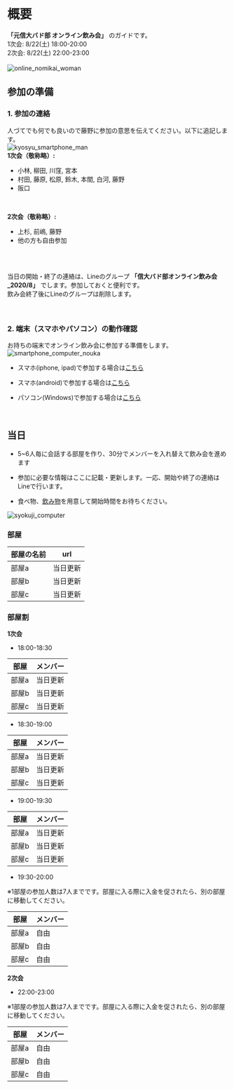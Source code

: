 # 概要
 **「元信大バド部 オンライン飲み会」** のガイドです。 <br>
1次会: 8/22(土) 18:00-20:00 <br>
2次会: 8/22(土) 22:00-23:00 <br>
<br>
![online_nomikai_woman](https://user-images.githubusercontent.com/12508784/88452748-36edde00-ce9c-11ea-820a-3ae08c8d1f19.png)
<br>

## 参加の準備
### 1. 参加の連絡
人づてでも何でも良いので藤野に参加の意思を伝えてください。以下に追記します。<br>
![kyosyu_smartphone_man](https://user-images.githubusercontent.com/12508784/88452758-3bb29200-ce9c-11ea-9c5d-085366b04b9e.png)
<br>
**1次会（敬称略）:**
- 小林, 柳田, 川窪, 宮本
- 村田, 藤原, 松原, 鈴木, 本間, 白河, 藤野
- 阪口
<br>

**2次会（敬称略）:**
- 上杉, 前嶋, 藤野
- 他の方も自由参加

<br>
<br>

当日の開始・終了の連絡は、Lineのグループ **「信大バド部オンライン飲み会_2020/8」** でします。参加しておくと便利です。 <br>
飲み会終了後にLineのグループは削除します。<br>
<br>
<br>

### 2. 端末（スマホやパソコン）の動作確認
お持ちの端末でオンライン飲み会に参加する準備をします。<br>
![smartphone_computer_nouka](https://user-images.githubusercontent.com/12508784/88452751-39503800-ce9c-11ea-868e-f8975044d18c.png)
<br>

- スマホ(iphone, ipad)で参加する場合は[こちら](/tanmatsu_check/ios.md)

- スマホ(android)で参加する場合は[こちら](/tanmatsu_check/android.md)

- パソコン(Windows)で参加する場合は[こちら](/tanmatsu_check/windows.md)

<br>


## 当日

- 5~6人毎に会話する部屋を作り、30分でメンバーを入れ替えて飲み会を進めます<br>

- 参加に必要な情報はここに記載・更新します。一応、開始や終了の連絡はLineで行います。<br>

- 食べ物、[飲み物](https://www.amazon.co.jp/s?k=%E5%A4%A7%E4%BA%94%E9%83%8E&__mk_ja_JP=%E3%82%AB%E3%82%BF%E3%82%AB%E3%83%8A&ref=nb_sb_noss_2)を用意して開始時間をお待ちください。<br>

![syokuji_computer](https://user-images.githubusercontent.com/12508784/88452753-39503800-ce9c-11ea-9dd7-8bdbafeffddb.png)
<br>
### 部屋

|  部屋の名前  |  url  |
| ---- | ---- |
|  部屋a  |  当日更新  |
|  部屋b  |  当日更新  |
|  部屋c  |  当日更新  |

### 部屋割

**1次会**
- 18:00-18:30

|  部屋  |  メンバー  |
| ---- | ---- |
|  部屋a  |  当日更新  |
|  部屋b  |  当日更新  |
|  部屋c  |  当日更新  |

- 18:30-19:00

|  部屋  |  メンバー  |
| ---- | ---- |
|  部屋a  |  当日更新  |
|  部屋b  |  当日更新  |
|  部屋c  |  当日更新  |

- 19:00-19:30

|  部屋  |  メンバー  |
| ---- | ---- |
|  部屋a  |  当日更新  |
|  部屋b  |  当日更新  |
|  部屋c  |  当日更新  |

- 19:30-20:00

※1部屋の参加人数は7人までです。部屋に入る際に入金を促されたら、別の部屋に移動してください。

|  部屋  |  メンバー  |
| ---- | ---- |
|  部屋a  |  自由  |
|  部屋b  |  自由  |
|  部屋c  |  自由  |


**2次会**
- 22:00-23:00

※1部屋の参加人数は7人までです。部屋に入る際に入金を促されたら、別の部屋に移動してください。

|  部屋  |  メンバー  |
| ---- | ---- |
|  部屋a  |  自由  |
|  部屋b  |  自由  |
|  部屋c  |  自由  |





